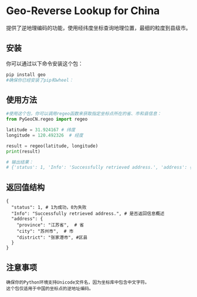 # Geo-Reverse Lookup for China

提供了逆地理编码的功能，使用经纬度坐标查询地理位置，最细的粒度到县级市。


## 安装

你可以通过以下命令安装这个包：

```bash
pip install geo
#确保你已经安装了pip和wheel：
```

## 使用方法

```python
#使用这个包，你可以调用regeo函数来获取指定坐标点所在的省、市和县信息：
from PyGeoCN.regeo import regeo

latitude = 31.924167 # 纬度
longitude = 120.492326  # 经度

result = regeo(latitude, longitude)
print(result)

# 输出结果：
# {'status': 1, 'Info': 'Successfully retrieved address.', 'address': {'province': '江苏省', 'city': '苏州市', 'district': '张家港市'}}
```

## 返回值结构

```
{
  "status": 1, # 1为成功，0为失败
  "Info": "Successfully retrieved address.", # 是否返回信息概述
  "address": {
    "province": "江苏省",  # 省
    "city": "苏州市",  # 市
    "district": "张家港市", #区县
  }
}
```

## 注意事项

```
确保你的Python环境支持Unicode文件名，因为坐标库中包含中文字符。
这个包仅适用于中国的坐标点的逆地址编码。
```
